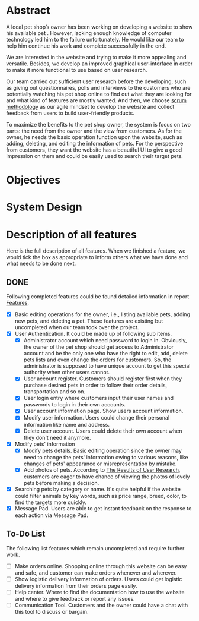 # Abstract

A local pet shop’s owner has been working on developing a website to show his available pet . However, lacking enough knowledge of computer technology led him to the failure unfortunately. He would like our team to help him continue his work and complete successfully in the end.

We are interested in the website and trying to make it more appealing and versatile. Besides, we develop an improved graphical user-interface in order to make it more functional to use based on user research.

Our team carried out sufficient user research before the developing, such as giving out questionnaires, polls and interviews  to the customers who are potentially watching his pet shop online  to find out what they are looking for and what kind of features are mostly wanted. And then, we choose [scrum methodology](https://github.com/GuangzheWen/web-softwaretools-plain/blob/main/report/Process.md#agile-scrum-methodology) as our agile mindset to develop the website and collect feedback from users to build user-friendly products.

To maximize the benefits to the pet shop owner, the system is focus on two parts: the need from the owner and the view from customers. As for the owner, he needs the basic operation function upon the website, such as adding, deleting, and editing the information of pets. For the perspective from customers, they want the website has a beautiful UI to give a good impression on them and could be easily used to search their target pets.

# Objectives

# System Design

# Description of all features 

Here is the full description of all features. When we finished a feature, we would tick the box as appropriate to inform others what we have done and what needs to be done next.

## DONE

Following completed features could be found detailed information in report [Features](https://github.com/GuangzheWen/web-softwaretools-plain/blob/main/report/Features.md). 

- [x] Basic editing operations for the owner, i.e., listing available pets, adding new pets, and deleting a pet. These features are existing but uncompleted when our team took over the project.
- [x] User Authentication. It could be made up of following sub items.
	- [x] Administrator account which need password to login in. Obviously, the owner of the pet shop should get access to Administrator account and be the only one who have the right to edit, add, delete pets lists and even change the orders for customers. So, the administrator is supposed to have unique account to get this special authority when other users cannot.
	- [x] User account register. Customers should register first when they purchase desired pets in order to follow their order details, transportation and so on.
	- [x] User login entry where customers input their user names and passwords to login in their own accounts.
	- [x] User account information page. Show users account information.
	- [x] Modify user information. Users could change their personal information like name and address.
	- [x] Delete user account. Users could delete their own account when they don't need it anymore.
- [x] Modify pets' information
	- [x] Modify pets details. Basic editing operation since the owner may need to change the pets' information owing to various reasons, like changes of pets' appearance or misrepresentation by mistake.
	- [x] Add photos of pets. According to [The Results of User Research](https://github.com/GuangzheWen/web-softwaretools-plain/blob/main/report/Process.md#the-results-of-user-research), customers are eager to have chance of viewing the photos of lovely pets before making a decision.
- [x] Searching pets by category or name. It's quite helpful if the website could filter animals by key words, such as price range, breed, color, to find the targets more quickly.
- [x] Message Pad. Users are able to get instant feedback on the response to each action via Message Pad.

## To-Do List

The following list features which remain uncompleted and require further work.

- [ ] Make orders online. Shopping online through this website can be easy and safe, and customer can make orders whenever and wherever. 
- [ ] Show logistic delivery information of orders. Users could get logistic delivery information from their orders page easily.
- [ ] Help center. Where to find the documentation how to use the website and where to give feedback or report any issues.
- [ ] Communication Tool. Customers and the owner could have a chat with this tool to discuss or bargain.